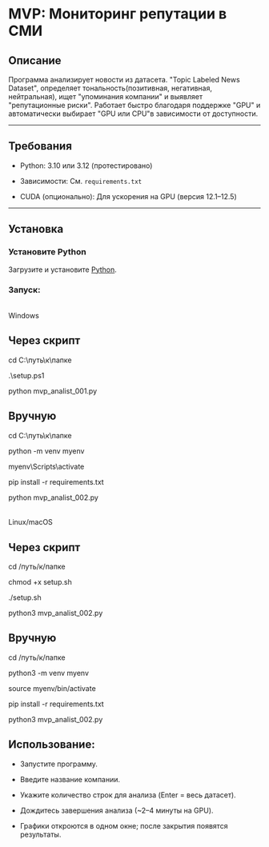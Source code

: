 # MVP: Мониторинг репутации в СМИ  

## Описание  
Программа анализирует новости из датасета. "Topic Labeled News Dataset", определяет тональность(позитивная, негативная, нейтральная), 
ищет "упоминания компании" и выявляет "репутационные риски".
Работает быстро благодаря поддержке "GPU" и автоматически выбирает "GPU или CPU"в зависимости от доступности.  

---

## Требования  

- Python: 3.10 или 3.12 (протестировано)

- Зависимости: См. `requirements.txt`

- CUDA (опционально): Для ускорения на GPU (версия 12.1–12.5)  

---

## Установка  

### Установите Python  

Загрузите и установите [Python](https://www.python.org/downloads/).  

### Запуск:

######

Windows

## Через скрипт

cd C:\путь\к\папке

.\setup.ps1

python mvp_analist_001.py

## Вручную

cd C:\путь\к\папке

python -m venv myenv

myenv\Scripts\activate

pip install -r requirements.txt

python mvp_analist_002.py

######

Linux/macOS

## Через скрипт

cd /путь/к/папке

chmod +x setup.sh

./setup.sh

python3 mvp_analist_002.py

##  Вручную

cd /путь/к/папке

python3 -m venv myenv

source myenv/bin/activate

pip install -r requirements.txt

python3 mvp_analist_002.py

## Использование:

- Запустите программу.

- Введите название компании.

- Укажите количество строк для анализа (Enter = весь датасет).

- Дождитесь завершения анализа (~2–4 минуты на GPU).

- Графики откроются в одном окне; после закрытия появятся результаты.
